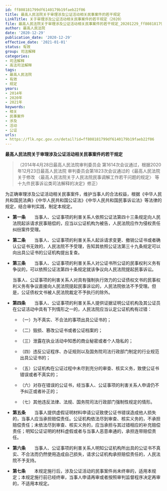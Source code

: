 ```yaml
---
id: ff808181799df6140179b19faeb22f06
title: 最高人民法院关于审理涉及公证活动相关民事案件的若干规定
LinkTitle: 关于审理涉及公证活动相关民事案件的若干规定（2020）
file: 最高人民法院关于审理涉及公证活动相关民事案件的若干规定_20201229_ff808181799df6140179b19faeb22f06.doc
author: 最高人民法院
date: '2020-12-29'
publication_date: '2020-12-29'
effective_date: '2021-01-01'
status: 有效
group: 司法解释
categories:
- 司法解释
- 高法司法解释
tags:
- 最高人民法院
- 有效
- 规定
years:
- 2014年
- 2020年
- 2021年
keywords:
- 相关
- 民事案件
- 涉及
- 活动
- 公证
urls:
- https://flk.npc.gov.cn/detail?id=ff808181799df6140179b19faeb22f06
---
```


**最高人民法院关于审理涉及公证活动相关民事案件的若干规定**

> （2014年4月28日最高人民法院审判委员会
> 第1614次会议通过，根据2020年12月23日最高人民法院
> 审判委员会第1823次会议通过的《最高人民法院关于修改
> 〈最高人民法院关于人民法院民事调解工作若干问题的规定〉
> 等十九件民事诉讼类司法解释的决定》修正）

为正确审理涉及公证活动相关民事案件，维护当事人的合法权益，根据《中华人民共和国民法典》《中华人民共和国公证法》《中华人民共和国民事诉讼法》等法律的规定，结合审判实践，制定本规定。

- **第一条**　　当事人、公证事项的利害关系人依照公证法第四十三条规定向人民法院起诉请求民事赔偿的，应当以公证机构为被告，人民法院应作为侵权责任纠纷案件受理。

- **第二条**　　当事人、公证事项的利害关系人起诉请求变更、撤销公证书或者确认公证书无效的，人民法院不予受理，告知其依照公证法第三十九条规定可以向出具公证书的公证机构提出复查。

- **第三条**　　当事人、公证事项的利害关系人对公证书所公证的民事权利义务有争议的，可以依照公证法第四十条规定就该争议向人民法院提起民事诉讼。

  当事人、公证事项的利害关系人对具有强制执行效力的公证债权文书的民事权利义务有争议直接向人民法院提起民事诉讼的，人民法院依法不予受理。但是，公证债权文书被人民法院裁定不予执行的除外。

- **第四条**　　当事人、公证事项的利害关系人提供证据证明公证机构及其公证员在公证活动中具有下列情形之一的，人民法院应当认定公证机构有过错：

  - （一）为不真实、不合法的事项出具公证书的；

  - （二）毁损、篡改公证书或者公证档案的；

  - （三）泄露在执业活动中知悉的商业秘密或者个人隐私的；

  - （四）违反公证程序、办证规则以及国务院司法行政部门制定的行业规范出具公证书的；

  - （五）公证机构在公证过程中未尽到充分的审查、核实义务，致使公证书错误或者不真实的；

  - （六）对存在错误的公证书，经当事人、公证事项的利害关系人申请仍不予纠正或者补正的；

  - （七）其他违反法律、法规、国务院司法行政部门强制性规定的情形。

- **第五条**　　当事人提供虚假证明材料申请公证致使公证书错误造成他人损失的，当事人应当承担赔偿责任。公证机构依法尽到审查、核实义务的，不承担赔偿责任；未依法尽到审查、核实义务的，应当承担与其过错相应的补充赔偿责任；明知公证证明的材料虚假或者与当事人恶意串通的，承担连带赔偿责任。

- **第六条**　　当事人、公证事项的利害关系人明知公证机构所出具的公证书不真实、不合法而仍然使用造成自己损失，请求公证机构承担赔偿责任的，人民法院不予支持。

- **第七条**　　本规定施行后，涉及公证活动的民事案件尚未终审的，适用本规定；本规定施行前已经终审，当事人申请再审或者按照审判监督程序决定再审的，不适用本规定。
